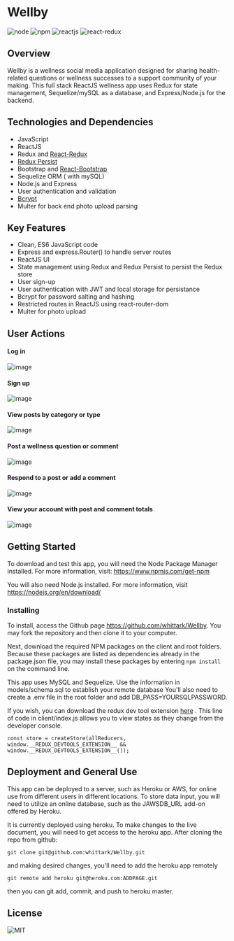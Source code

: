 # Wellby
![node](https://img.shields.io/node/v/express) ![npm](https://img.shields.io/npm/v/express) ![reactjs](https://img.shields.io/badge/ReactJS-v16.12.0-green) ![react-redux](https://img.shields.io/badge/react--redux-v7.1.3-green)

## Overview
Wellby is a wellness social media application designed for sharing health-related questions or wellness successes to a support community of your making.
This full stack ReactJS wellness app uses Redux for state management, Sequelize/mySQL as a database, and Express/Node.js for the backend.

## Technologies and Dependencies
- JavaScript
- ReactJS
- Redux and [React-Redux](https://www.npmjs.com/package/bcrypt)
- [Redux Persist](https://www.npmjs.com/package/redux-persist) 
- Bootstrap and [React-Bootstrap](https://www.npmjs.com/package/react-bootstrap)
- Sequelize ORM ( with mySQL)
- Node.js and Express
- User authentication and validation
- [Bcrypt](https://www.npmjs.com/package/bcrypt)
- Multer for back end photo upload parsing

## Key Features
* Clean, ES6 JavaScript code
* Express and express.Router() to handle server routes
* ReactJS UI 
* State management using Redux and Redux Persist to persist the Redux store
* User sign-up
* User authentication with JWT and local storage for persistance 
* Bcrypt for password salting and hashing
* Restricted routes in ReactJS using react-router-dom
* Multer for photo upload


## User Actions

#### Log in

![image](https://user-images.githubusercontent.com/13988358/74600735-72ad8d80-504a-11ea-97f3-5f1f06fcbe4f.png)


#### Sign up

![image](https://user-images.githubusercontent.com/13988358/74600764-d33cca80-504a-11ea-9cd4-d11d6ab20bc1.png)


#### View posts by category or type

![image](https://user-images.githubusercontent.com/13988358/74600982-a0480600-504d-11ea-9192-84a6764e266c.png)


#### Post a wellness question or comment

![image](https://user-images.githubusercontent.com/13988358/74601023-0765ba80-504e-11ea-81fc-0d1f5c8396b0.png)


#### Respond to a post or add a comment

![image](https://user-images.githubusercontent.com/13988358/74601057-5ca1cc00-504e-11ea-8fd3-c7f7bea62599.png)


#### View your account with post and comment totals

![image](https://user-images.githubusercontent.com/13988358/74601073-983c9600-504e-11ea-8b1f-c206e1eed54d.png)



## Getting Started

To download and test this app, you will need the Node Package Manager installed.  For more information, visit: <https://www.npmjs.com/get-npm>

You will also need Node.js installed.  For more information, visit <https://nodejs.org/en/download/>

### Installing

To install, access the Github page <https://github.com/whittark/Wellby>.  You may fork the repository and then clone it to your computer.  

Next, download the required NPM packages on the client and root folders. Because these packages are listed as dependencies already in the package.json file, you may install these packages by entering `npm install` on the command line. 

This app uses MySQL and Sequelize. Use the information in models/schema.sql to establish your remote database You'll also need to create a .env file in the root folder and add DB_PASS=YOURSQLPASSWORD.

If you wish, you can download the redux dev tool extension [here](https://chrome.google.com/webstore/detail/redux-devtools/lmhkpmbekcpmknklioeibfkpmmfibljd?hl=en) . This line of code in client/index.js allows you to view states as they change from the developer console. 

``` 
const store = createStore(allReducers, window.__REDUX_DEVTOOLS_EXTENSION__ && window.__REDUX_DEVTOOLS_EXTENSION__());

```

## Deployment and General Use
This app can be deployed to a server, such as Heroku or AWS, for online use from different users in different locations. To store data input, you will need to utilize an online database, such as the JAWSDB_URL add-on offered by Heroku.

It is currently deployed using heroku. To make changes to the live document, you will need to get access to the heroku app. After cloning the repo from github:

``` 
git clone git@github.com:whittark/Wellby.git

```
and making desired changes, you'll need to add the heroku app remotely

```
git remote add heroku git@heroku.com:ADDPAGE.git

```
then you can git add, commit, and push to heroku master.


## License

![MIT](https://img.shields.io/bower/l/bootstrap)
